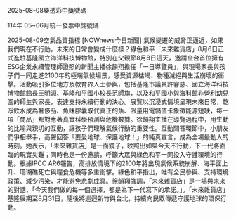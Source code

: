 
2025-08-08樂透彩中獎號碼

                                
114年 05~06月統一發票中獎號碼
                             
2025-08-09空氣品質指標
                              [NOWnews今日新聞] 氣候變遷的威脅正逼近，如果我們現在不行動，未來的日常會變成什麼樣？綠色和平「未來雜貨店」8月6日正式進駐基隆國立海洋科技博物館，特別在父親節8月8日這天，邀請全台首位擁有ESG企業永續管理師證照的新聞主播徐韻翔擔任「一日導覽員」，與現場家長與孩子們一同走進2100年的極端氣候場景，感受資源枯竭、物種滅絕與生活崩壞的衝擊。活動吸引多位地方及教育界人士參與，包括基隆市議員許睿慈、國立海洋科技博物館館長王明源、基隆和平國小校長范師旗，以及和平國小與海科館非營利幼兒園的師生與家長，表達支持永續行動的決心。展覽以沉浸式情境呈現未來日常，乾淨飲水成為奢侈品、魚味膠囊取代真正的魚、限量用電儲值卡象徵能源短缺，每一項「商品」都對應著真實科學預測與危機數據。徐韻翔主播在導覽過程中，用生動的比喻與親切的互動，讓孩子們理解氣候行動的重要性。互動問答環節中，小朋友們爭相舉手，高聲回答「要愛地球、保護地球！」的純真宣言，成為全場最動人的時刻。她表示，「未來雜貨店」是一面鏡子，映照出如果今天不行動，下一代將面臨的現實災難；同時也是一份邀請，呼籲大眾與綠色和平一同投入守護環境的行動。根據IPCC AR6報告，高排放情境下的2100年將出現氣候系統崩解、海平面上升、珊瑚礁死亡與糧食危機等多重衝擊。綠色和平指出，唯有全民參與、支持環境政策、減少污染，才能避免悲劇成真。徐韻翔強調，「未來雜貨店」是一場與未來的對話，「今天我們做的每一個選擇，都是為下一代寫下的承諾。」。「未來雜貨店」基隆展期至8月31日，隨後將巡迴新竹與台北，持續向民眾傳遞守護地球的環保行動。